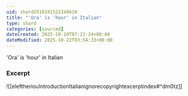 ```yaml
---
uid: shard2510101522240610
title: "'Ora' is 'hour' in Italian"
type: shard
categories: [sourced]
dateCreated: 2025-10-10T07:22:24+00:00
dateModified: 2025-10-22T03:54:33+00:00
---
```

'Ora' is 'hour' in Italian
### Excerpt
![[eleftheriouIntroductionItalianignorecopyrightexcerptindex#^dm0tz]] 
